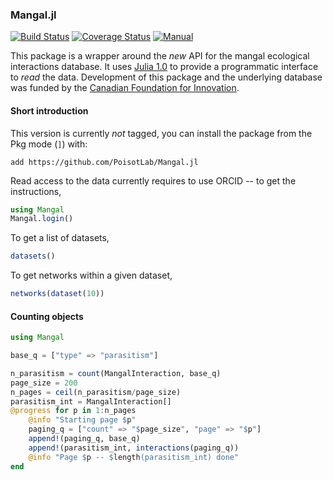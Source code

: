 ### Mangal.jl

[![Build Status](https://travis-ci.org/PoisotLab/Mangal.jl.svg?branch=master)](https://travis-ci.org/PoisotLab/Mangal.jl) [![Coverage Status](https://coveralls.io/repos/github/PoisotLab/Mangal.jl/badge.svg?branch=master)](https://coveralls.io/github/PoisotLab/Mangal.jl?branch=master)
[![Manual](https://img.shields.io/badge/manual-latest-orange.svg)](http://poisotlab.io/Mangal.jl/latest/)

This package is a wrapper around the *new* API for the mangal ecological
interactions database. It uses [Julia 1.0][jl] to provide a programmatic
interface to *read* the data. Development of this package and the underlying
database was funded by the [Canadian Foundation for Innovation][cfi].

[cfi]: https://www.innovation.ca/

[jl]: https://julialang.org/

#### Short introduction

This version is currently *not* tagged, you can install the package from the Pkg
mode (`]`) with:

~~~
add https://github.com/PoisotLab/Mangal.jl
~~~


Read access to the data currently requires to use ORCID -- to get the instructions,

~~~ julia
using Mangal
Mangal.login()
~~~

To get a list of datasets,

~~~ julia
datasets()
~~~

To get networks within a given dataset,

~~~ julia
networks(dataset(10))
~~~

#### Counting objects

~~~ julia
using Mangal

base_q = ["type" => "parasitism"]

n_parasitism = count(MangalInteraction, base_q)
page_size = 200
n_pages = ceil(n_parasitism/page_size)
parasitism_int = MangalInteraction[]
@progress for p in 1:n_pages
    @info "Starting page $p"
    paging_q = ["count" => "$page_size", "page" => "$p"]
    append!(paging_q, base_q)
    append!(parasitism_int, interactions(paging_q))
    @info "Page $p -- $length(parasitism_int) done"
end
~~~
